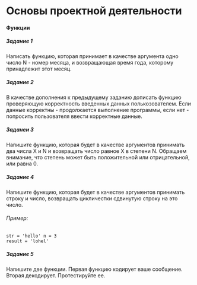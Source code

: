 # Основы проектной деятельности
#### Функции

##### Задание 1
Написать функцию, которая принимает в качестве аргумента одно число N - номер месяца, и возвращающая время года, которому принадлежит этот месяц.

##### Задание 2
В качестве дополнения к предыдущему заданию дописать функцию проверяющую корректность введенных данных полькозователем. Если данные корректны - продолжается выполнение программы, если нет - попросить пользователя ввести корректные данные.

##### Заданеи 3
Напишите функцию, которая будет в качестве аргументов принимать два числа X и N и возвращать число равное X в степени N. Обращаем внимание, что степень может быть положительной или отрицательной, или равна 0.

##### Задание 4
Напишите функцию, которая будет в качестве аргументов принимать строку и число,  возвращать цикличестки сдвинутую строку на это число.
###### Пример:
    str = 'hello' n = 3
    result = 'lohel'

##### Задание 5
Напишите две функции. Первая функцию кодирует ваше сообщение. Вторая декодирует. Протестируйте ее.

